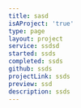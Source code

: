 ```yaml
---
title: sasd
isAProject: 'true'
type: page
layout: project
service: ssdsd
started: ssds
completed: ssds
github: ssds
projectLink: ssds
preview: ssd
description: ssds
---
```


